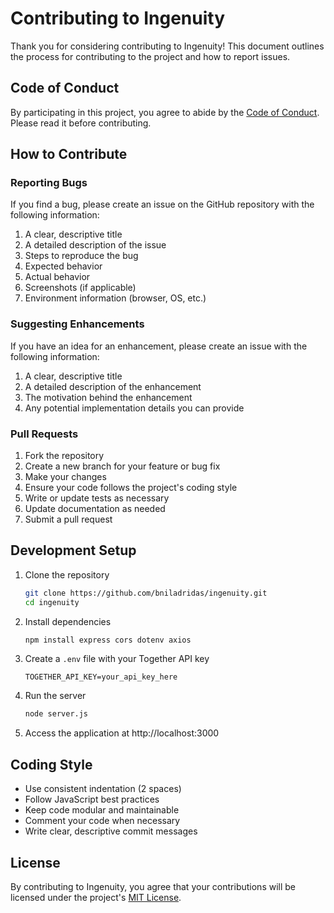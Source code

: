 # Contributing to Ingenuity

Thank you for considering contributing to Ingenuity! This document outlines the process for contributing to the project and how to report issues.

## Code of Conduct

By participating in this project, you agree to abide by the [Code of Conduct](CODE_OF_CONDUCT.md). Please read it before contributing.

## How to Contribute

### Reporting Bugs

If you find a bug, please create an issue on the GitHub repository with the following information:

1. A clear, descriptive title
2. A detailed description of the issue
3. Steps to reproduce the bug
4. Expected behavior
5. Actual behavior
6. Screenshots (if applicable)
7. Environment information (browser, OS, etc.)

### Suggesting Enhancements

If you have an idea for an enhancement, please create an issue with the following information:

1. A clear, descriptive title
2. A detailed description of the enhancement
3. The motivation behind the enhancement
4. Any potential implementation details you can provide

### Pull Requests

1. Fork the repository
2. Create a new branch for your feature or bug fix
3. Make your changes
4. Ensure your code follows the project's coding style
5. Write or update tests as necessary
6. Update documentation as needed
7. Submit a pull request

## Development Setup

1. Clone the repository
   ```bash
   git clone https://github.com/bniladridas/ingenuity.git
   cd ingenuity
   ```

2. Install dependencies
   ```bash
   npm install express cors dotenv axios
   ```

3. Create a `.env` file with your Together API key
   ```
   TOGETHER_API_KEY=your_api_key_here
   ```

4. Run the server
   ```bash
   node server.js
   ```

5. Access the application at http://localhost:3000

## Coding Style

- Use consistent indentation (2 spaces)
- Follow JavaScript best practices
- Keep code modular and maintainable
- Comment your code when necessary
- Write clear, descriptive commit messages

## License

By contributing to Ingenuity, you agree that your contributions will be licensed under the project's [MIT License](LICENSE).
